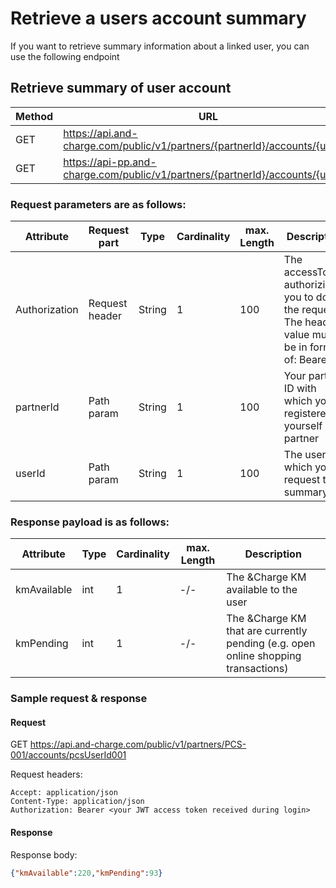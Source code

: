 # Retrieve a users account summary

If you want to retrieve summary information about a linked user, you can use the following endpoint

## Retrieve summary of user account

| Method           | URL                                                   | Environment                          
|------------------|-------------------------------------------------------|--------------|
| GET              | https://api.and-charge.com/public/v1/partners/{partnerId}/accounts/{userId} | Production
| GET              | https://api-pp.and-charge.com/public/v1/partners/{partnerId}/accounts/{userId} | Pre Production

### Request parameters are as follows:

| Attribute     | Request part  | Type                               | Cardinality | max. Length | Description 
|---------------|---------------|------------------------------------|-------------|-------------|---------------------------------------------------------------------------------------------------|
| Authorization |Request header | String                             |1            |100          | The accessToken authorizing you to do the request. The header value must be in form of: Bearer <accessToken>
| partnerId     |Path param     | String                             |1            |100          | Your partner ID with which you registered yourself as a partner
| userId        |Path param     | String                             |1            |100          | The user for which you request the summary

### Response payload is as follows:

| Attribute      | Type                               | Cardinality | max. Length | Description 
|----------------|------------------------------------|-------------|-------------|---------------------------------------------------------------------------------------------------|
| kmAvailable    |int                                 |1            | -/-         | The &Charge KM available to the user
| kmPending      |int                                 |1            | -/-         | The &Charge KM that are currently pending (e.g. open online shopping transactions)

### Sample request & response

#### Request

   GET https://api.and-charge.com/public/v1/partners/PCS-001/accounts/pcsUserId001

   Request headers:
```
Accept: application/json
Content-Type: application/json
Authorization: Bearer <your JWT access token received during login>
```

#### Response

Response body:
```json
{"kmAvailable":220,"kmPending":93}
```
